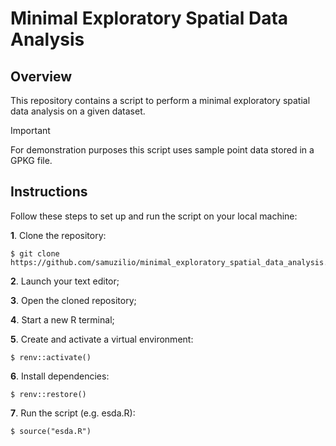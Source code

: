 # Minimal Exploratory Spatial Data Analysis
## Overview
This repository contains a script to perform a minimal exploratory spatial data analysis on a given dataset.

> [!IMPORTANT]
> For demonstration purposes this script uses sample point data stored in a GPKG file.

## Instructions
Follow these steps to set up and run the script on your local machine:

**1**. Clone the repository:
```
$ git clone https://github.com/samuzilio/minimal_exploratory_spatial_data_analysis.git
```
**2**. Launch your text editor;

**3**. Open the cloned repository;

**4**. Start a new R terminal;

**5**. Create and activate a virtual environment:
```
$ renv::activate()
```
**6**. Install dependencies:
```
$ renv::restore()
```
**7**. Run the script (e.g. esda.R):
```
$ source("esda.R")
```
